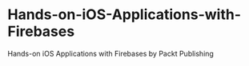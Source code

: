 # Hands-on-iOS-Applications-with-Firebases
Hands-on iOS Applications with Firebases by Packt Publishing
